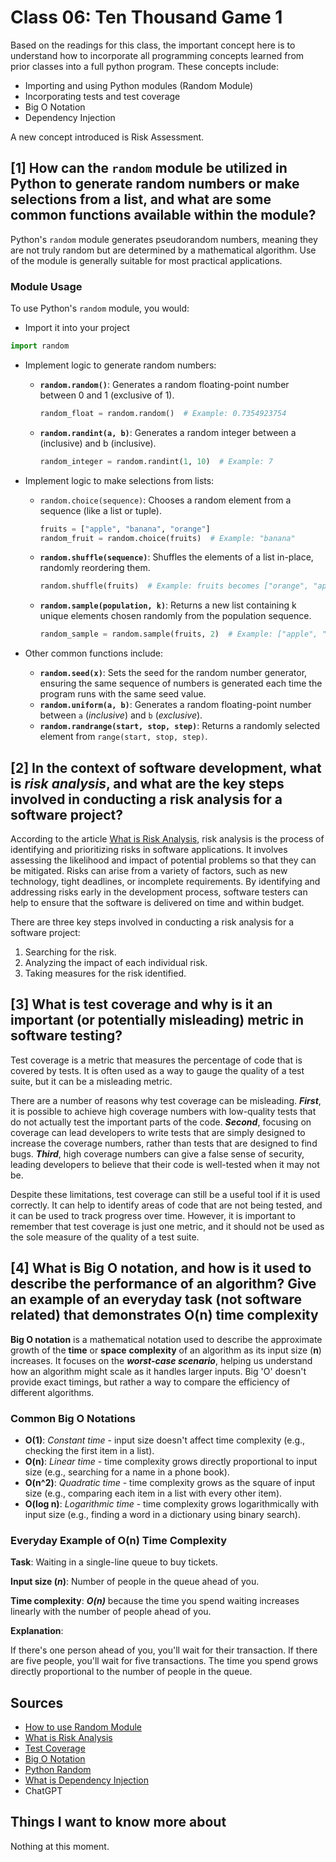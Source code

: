 # Class 06: Ten Thousand Game 1

Based on the readings for this class, the important concept here is to understand how to incorporate all programming concepts learned from prior classes into a full python program. These concepts include:

- Importing and using Python modules (Random Module)
- Incorporating tests and test coverage
- Big O Notation
- Dependency Injection

A new concept introduced is Risk Assessment.

## [1] How can the `random` module be utilized in Python to generate random numbers or make selections from a list, and what are some common functions available within the module?

Python's `random` module generates pseudorandom numbers, meaning they are not truly random but are determined by a mathematical algorithm. Use of the module is generally suitable for most practical applications.

### Module Usage

To use Python's `random` module, you would:

- Import it into your project

```python
import random
```

- Implement logic to generate random numbers:
  - **`random.random()`**: Generates a random floating-point number between 0 and 1 (exclusive of 1).

    ```python
    random_float = random.random()  # Example: 0.7354923754
    ```

  - **`random.randint(a, b)`**: Generates a random integer between a (inclusive) and b (inclusive).
  
    ```python
    random_integer = random.randint(1, 10)  # Example: 7
    ```

- Implement logic to make selections from lists:
  - `random.choice(sequence)`: Chooses a random element from a sequence (like a list or tuple).

    ```python
    fruits = ["apple", "banana", "orange"]
    random_fruit = random.choice(fruits)  # Example: "banana"
    ```

  - **`random.shuffle(sequence)`**: Shuffles the elements of a list in-place, randomly reordering them.

    ```python
    random.shuffle(fruits)  # Example: fruits becomes ["orange", "apple", "banana"]
    ```

  - **`random.sample(population, k)`**: Returns a new list containing k unique elements chosen randomly from the population sequence.

    ```python
    random_sample = random.sample(fruits, 2)  # Example: ["apple", "orange"]
    ```

- Other common functions include:
  - **`random.seed(x)`**: Sets the seed for the random number generator, ensuring the same sequence of numbers is generated each time the program runs with the same seed value.
  - **`random.uniform(a, b)`**: Generates a random floating-point number between `a` (*inclusive*) and `b` (*exclusive*).
  - **`random.randrange(start, stop, step)`**: Returns a randomly selected element from `range(start, stop, step)`.

## [2] In the context of software development, what is *risk analysis*, and what are the key steps involved in conducting a risk analysis for a software project?

According to the article [What is Risk Analysis](https://www.edureka.co/blog/risk-analysis-in-software-testing/), risk analysis is the process of identifying and prioritizing risks in software applications. It involves assessing the likelihood and impact of potential problems so that they can be mitigated. Risks can arise from a variety of factors, such as new technology, tight deadlines, or incomplete requirements. By identifying and addressing risks early in the development process, software testers can help to ensure that the software is delivered on time and within budget.

There are three key steps involved in conducting a risk analysis for a software project:

1. Searching for the risk.
2. Analyzing the impact of each individual risk.
3. Taking measures for the risk identified.

## [3] What is test coverage and why is it an important (or potentially misleading) metric in software testing?

Test coverage is a metric that measures the percentage of code that is covered by tests. It is often used as a way to gauge the quality of a test suite, but it can be a misleading metric.

There are a number of reasons why test coverage can be misleading. ***First***, it is possible to achieve high coverage numbers with low-quality tests that do not actually test the important parts of the code. ***Second***, focusing on coverage can lead developers to write tests that are simply designed to increase the coverage numbers, rather than tests that are designed to find bugs. ***Third***, high coverage numbers can give a false sense of security, leading developers to believe that their code is well-tested when it may not be.

Despite these limitations, test coverage can still be a useful tool if it is used correctly. It can help to identify areas of code that are not being tested, and it can be used to track progress over time. However, it is important to remember that test coverage is just one metric, and it should not be used as the sole measure of the quality of a test suite.

## [4] What is Big O notation, and how is it used to describe the performance of an algorithm? Give an example of an everyday task (not software related) that demonstrates O(n) time complexity

**Big O notation** is a mathematical notation used to describe the approximate growth of the **time** or **space** **complexity** of an algorithm as its input size (**n**) increases. It focuses on the ***worst-case scenario***, helping us understand how an algorithm might scale as it handles larger inputs. Big 'O' doesn't provide exact timings, but rather a way to compare the efficiency of different algorithms.

### Common Big O Notations

- **O(1)**: *Constant time* - input size doesn't affect time complexity (e.g., checking the first item in a list).
- **O(n)**: *Linear time* - time complexity grows directly proportional to input size (e.g., searching for a name in a phone book).
- **O(n^2)**: *Quadratic time* - time complexity grows as the square of input size (e.g., comparing each item in a list with every other item).
- **O(log n)**: *Logarithmic time* - time complexity grows logarithmically with input size (e.g., finding a word in a dictionary using binary search).

### Everyday Example of O(n) Time Complexity

**Task**: Waiting in a single-line queue to buy tickets.

**Input size (*n*)**: Number of people in the queue ahead of you.

**Time complexity**: ***O(n)*** because the time you spend waiting increases linearly with the number of people ahead of you.

**Explanation**:

If there's one person ahead of you, you'll wait for their transaction. If there are five people, you'll wait for five transactions. The time you spend grows directly proportional to the number of people in the queue.

## Sources

- [How to use Random Module](https://www.pythonforbeginners.com/random/how-to-use-the-random-module-in-python)
- [What is Risk Analysis](https://www.edureka.co/blog/risk-analysis-in-software-testing/)
- [Test Coverage](https://martinfowler.com/bliki/TestCoverage.html)
- [Big O Notation](https://www.youtube.com/watch?v=v4cd1O4zkGw)
- [Python Random](https://docs.python.org/3/library/random.html)
- [What is Dependency Injection](https://www.freecodecamp.org/news/a-quick-intro-to-dependency-injection-what-it-is-and-when-to-use-it-7578c84fa88f/)
- ChatGPT

## Things I want to know more about

Nothing at this moment.
